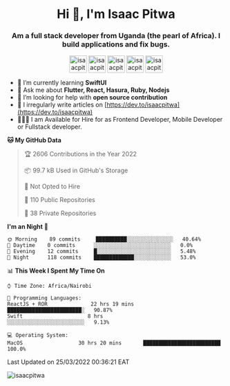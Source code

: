 <h1 align="center">Hi 👋, I'm Isaac Pitwa</h1>
<h3 align="center">Am a full stack developer from Uganda (the pearl of Africa). I build applications and fix bugs.</h3>

<p align="center">
<a href="https://dev.to/isaacpitwa" target="blank"><img align="center" src="https://cdn.jsdelivr.net/npm/simple-icons@3.0.1/icons/dev-dot-to.svg" alt="isaacpitwa" height="40" width="40" /></a>
<a href="https://twitter.com/isaacpitwa" target="blank"><img align="center" src="https://cdn.jsdelivr.net/npm/simple-icons@3.0.1/icons/twitter.svg" alt="isaacpitwa" height="40" width="40" /></a>
<a href="https://linkedin.com/in/isaac-pitwa" target="blank"><img align="center" src="https://cdn.jsdelivr.net/npm/simple-icons@3.0.1/icons/linkedin.svg" alt="isaacpitwa" height="40" width="40" /></a>
<a href="https://fb.com/isaacpitwa" target="blank"><img align="center" src="https://cdn.jsdelivr.net/npm/simple-icons@3.0.1/icons/facebook.svg" alt="isaacpitwa" height="40" width="40" /></a>
<a href="https://instagram.com/isaacpitwa" target="blank"><img align="center" src="https://cdn.jsdelivr.net/npm/simple-icons@3.0.1/icons/instagram.svg" alt="isaacpitwa" height="40" width="40" /></a>
</p>

- 🌱  I’m currently learning **SwiftUI**
- 💬  Ask me about **Flutter, React, Hasura, Ruby, Nodejs**
- 🤝  I’m looking for help with **open source contribution**
- 📝  I irregularly write articles on [https://dev.to/isaacpitwa](https://dev.to/isaacpitwa)
- 🧑🏾‍💻  I am Available for Hire for as Frontend Developer, Mobile Developer or  Fullstack developer.


**🐱 My GitHub Data** 

> 🏆 2606 Contributions in the Year 2022
 > 
> 📦 99.7 kB Used in GitHub's Storage 
 > 
> 🚫 Not Opted to Hire
 > 
> 📜 110 Public Repositories 
 > 
> 🔑 38 Private Repositories  
 > 
**I'm an Night 🐤** 

```text
🌞 Morning    89 commits     ██████████░░░░░░░░░░░░░░░   40.64% 
🌆 Daytime    0 commits      ░░░░░░░░░░░░░░░░░░░░░░░░░   0.0% 
🌃 Evening    12 commits     █░░░░░░░░░░░░░░░░░░░░░░░░   5.48% 
🌙 Night      118 commits    █████████████░░░░░░░░░░░░   53.0%

```


📊 **This Week I Spent My Time On** 

```text
⌚︎ Time Zone: Africa/Nairobi

💬 Programming Languages: 
ReactJS + ROR              22 hrs 19 mins       ████████████████████████░   90.87% 
Swift                     8 hrs               ░░░░░░░░░░░░░░░░░░░░░░░░░   9.13%

💻 Operating System: 
MacOS                  30 hrs 20 mins       █████████████████████████   100.0%

```


 Last Updated on 25/03/2022 00:36:21 EAT

<p align="left"> <img src="https://komarev.com/ghpvc/?username=isaacpitwa" alt="isaacpitwa" /> </p>
